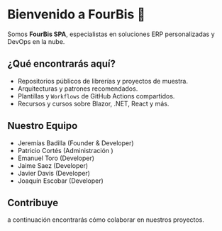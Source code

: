 # Bienvenido a FourBis 🚀

Somos **FourBis SPA**, especialistas en soluciones ERP personalizadas y DevOps en la nube.

## ¿Qué encontrarás aquí?
- Repositorios públicos de librerías y proyectos de muestra.
- Arquitecturas y patrones recomendados.
- Plantillas y `Workflows` de GitHub Actions compartidos.
- Recursos y cursos sobre Blazor, .NET, React y más.

## Nuestro Equipo
- Jeremías Badilla (Founder & Developer)
- Patricio Cortés (Administración )
- Emanuel Toro (Developer)
- Jaime Saez (Developer)
- Javier Davis (Developer)
- Joaquín Escobar (Developer)

## Contribuye
a continuación encontrarás cómo colaborar en nuestros proyectos.

